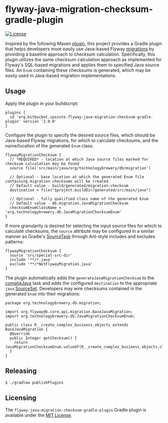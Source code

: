 # flyway-java-migration-checksum-gradle-plugin #
[![License](https://img.shields.io/github/license/mashape/apistatus.svg)](https://opensource.org/licenses/mit)

Inspired by the following Maven [plugin](https://github.com/agileek/java-checksum-flyway-maven-plugin), this project
provides a Gradle plugin that helps developers more easily use Java-based Flyway [migrations](https://flywaydb.org/documentation/migrations#java-based-migrations)
by providing a baseline approach to checksum calculation.  Specifically, this plugin utilizes the same checksum calculation approach
as implemented for Flyway's SQL-based migrations and applies them to specified Java source files.  An `Enum` containing these
checksums is generated, which may be easily used in Java-based migration implementations.

## Usage ##

Apply the plugin in your buildscript:
```
plugins {
  id 'org.bitbucket.cpointe.flyway-java-migration-checksum-gradle-plugin' version '2.0.0'
}
```
Configure the plugin to specify the desired source files, which should be Java-based Flyway migrations, for which to
calculate checksums, and the name/location of the generated `Enum` class:
```
flywayMigrationChecksum {
  // *REQUIRED* - location at which Java source files marked for checksum calculation may be found
  source file('src/main/java/org/technologybrewery/db/migration')

  // Optional - base location at which the generated Enum file containing migration checksums will be created
  // Default value - build/generated/migration-checksum
  destination = file("$project.buildDir/generated/src/main/java")

  // Optional - fully qualified class name of the generated Enum
  // Default value - db.migration.JavaMigrationChecksum
  checksumEnumClassName = 'org.technologybrewery.db.JavaMigrationChecksumEnum'
}
```
If more granularity is desired for selecting the input source files for which to calculate
checksums, the `source` attribute may be configured in a similar manner as Gradle's [SourceTask](https://docs.gradle.org/current/javadoc/org/gradle/api/tasks/SourceTask.html)
through Ant-style includes and excludes patterns:
```
flywayMigrationChecksum {
  source 'src/special-src-dir'
  include '**/*.java'
  exclude '**/*NotFlywayMigration.java'
}
```
The plugin automatically adds the `generateJavaMigrationChecksum` to the [compileJava](https://docs.gradle.org/current/dsl/org.gradle.api.tasks.compile.JavaCompile.html)
task and adds the configured `destination` to the appropriate `java` [SourceSet](https://docs.gradle.org/current/dsl/org.gradle.api.tasks.SourceSet.html).
Developers may wire checksums contained in the generated `Enum` into their migrations:
```
package org.technologybrewery.db.migration;

import org.flywaydb.core.api.migration.BaseJavaMigration;
import org.technologybrewery.db.JavaMigrationChecksumEnum;

public class R__create_complex_business_objects extends BaseJavaMigration {
  @Override
  public Integer getChecksum() {
    return JavaMigrationChecksumEnum.valueOf(R__create_complex_business_objects.class.getSimpleName()).getChecksum();
  }
}
```
## Releasing ##

```
$ ./gradlew publishPlugins
```

## Licensing ##
The `flyway-java-migration-checksum-gradle-plugin` Gradle plugin is available under the [MIT License](http://opensource.org/licenses/mit-license.php).
